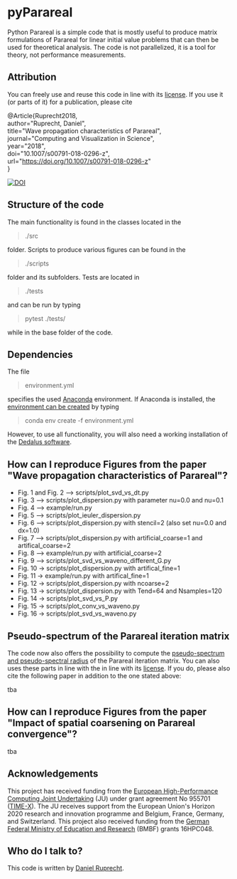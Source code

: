 pyParareal
============

Python Parareal is a simple code that is mostly useful to produce matrix formulations of Parareal for linear initial value problems that can then be used for theoretical analysis. The code is not parallelized, it is a tool for theory, not performance measurements. 

Attribution
-----------
You can freely use and reuse this code in line with its [license](https://github.com/Parallel-in-Time/pyParareal/blob/4d4e59aa1efcf62b0eca206e20517ebd67b5afc9/LICENSE).
If you use it (or parts of it) for a publication, please cite

@Article{Ruprecht2018,  
author="Ruprecht, Daniel",  
title="Wave propagation characteristics of Parareal",  
journal="Computing and Visualization in Science",  
year="2018",  
doi="10.1007/s00791-018-0296-z",  
url="https://doi.org/10.1007/s00791-018-0296-z"  
}

[![DOI](https://zenodo.org/badge/DOI/10.5281/zenodo.1012274.svg)](https://doi.org/10.5281/zenodo.1012274)

Structure of the code
-----------------
The main functionality is found in the classes located in the 

> ./src

folder. Scripts to produce various figures can be found in the

> ./scripts

folder and its subfolders. Tests are located in

> ./tests

and can be run by typing

> pytest ./tests/

while in the base folder of the code.

Dependencies
-----------------

The file 

> environment.yml

specifies the used [Anaconda](https://www.anaconda.com/) environment. If Anaconda is installed, the [environment can be created](https://docs.conda.io/projects/conda/en/latest/user-guide/tasks/manage-environments.html) by typing

> conda env create -f environment.yml

However, to use all functionality, you will also need a working installation of the [Dedalus software](https://dedalus-project.readthedocs.io/en/latest/pages/installation.html).

How can I reproduce Figures from the paper "Wave propagation characteristics of Parareal"?
-----------------

 - Fig. 1 and Fig. 2 --> scripts/plot_svd_vs_dt.py
 - Fig. 3 --> scripts/plot_dispersion.py with parameter nu=0.0 and nu=0.1
 - Fig. 4 --> example/run.py
 - Fig. 5 --> scripts/plot_ieuler_dispersion.py
 - Fig. 6 --> scripts/plot_dispersion.py with stencil=2 (also set nu=0.0 and dx=1.0)
 - Fig. 7 --> scripts/plot_dispersion.py with artificial_coarse=1 and artifical_coarse=2
 - Fig. 8 --> example/run.py with artificial_coarse=2
 - Fig. 9 --> scripts/plot_svd_vs_waveno_different_G.py
 - Fig. 10 -> scripts/plot_dispersion.py with artifical_fine=1
 - Fig. 11 -> example/run.py with artifical_fine=1
 - Fig. 12 -> scripts/plot_dispersion.py with ncoarse=2
 - Fig. 13 -> scripts/plot_dispersion.py with Tend=64 and Nsamples=120
 - Fig. 14 -> scripts/plot_svd_vs_P.py
 - Fig. 15 -> scripts/plot_conv_vs_waveno.py
 - Fig. 16 -> scripts/plot_svd_vs_waveno.py

Pseudo-spectrum of the Parareal iteration matrix
-----------------
The code now also offers the possibility to compute the [pseudo-spectrum and pseudo-spectral radius](https://doi.org/10.1007/978-3-662-03972-4_6) of the Parareal iteration matrix.
You can also uses these parts in line with the in line with its [license](https://github.com/Parallel-in-Time/pyParareal/blob/4d4e59aa1efcf62b0eca206e20517ebd67b5afc9/LICENSE).
If you do, please also cite the following paper in addition to the one stated above:

tba

How can I reproduce Figures from the paper "Impact of spatial coarsening on Parareal convergence"?
-----------------
tba

## Acknowledgements

This project has received funding from the [European High-Performance
Computing Joint Undertaking](https://eurohpc-ju.europa.eu/) (JU) under
grant agreement No 955701 ([TIME-X](https://www.time-x-eurohpc.eu/)).
The JU receives support from the European Union's Horizon 2020 research
and innovation programme and Belgium, France, Germany, and Switzerland.
This project also received funding from the [German Federal Ministry of
Education and Research](https://www.bmbf.de/bmbf/en/home/home_node.html)
(BMBF) grants  16HPC048.


Who do I talk to?
-----------------

This code is written by [Daniel Ruprecht](https://www.mat.tuhh.de/home/druprecht/?homepage_id=druprecht).
